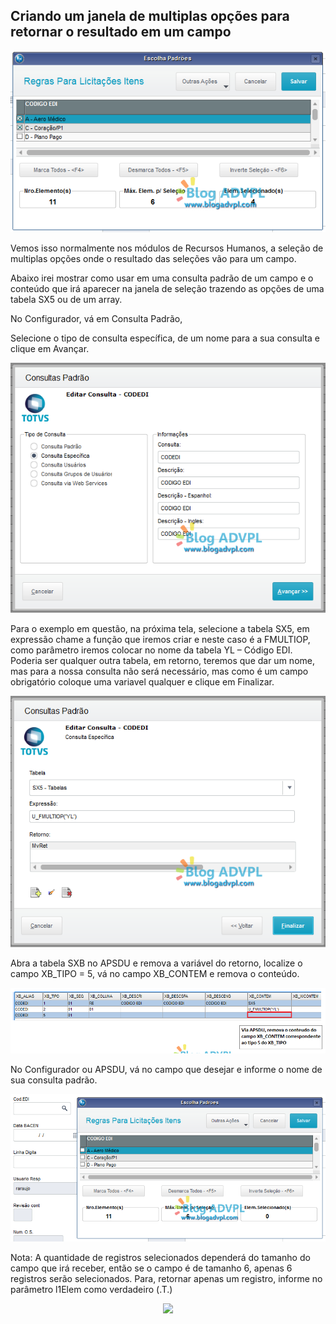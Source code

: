 ## Criando um janela de multiplas opções para retornar o resultado em um campo
<p><img src="/resources/multtela005.png"></p>

Vemos isso normalmente nos módulos de Recursos Humanos, a seleção de multiplas opções onde o resultado das seleções vão para um campo.

Abaixo irei mostrar como usar em uma consulta padrão de um campo e o conteúdo que irá aparecer na janela de seleção trazendo as opções de uma tabela SX5 ou de um array.

No Configurador, vá em Consulta Padrão,

Selecione o tipo de consulta específica, de um nome para a sua consulta e clique em Avançar.

<p><img src="/resources/multtela001.png"></p>

Para o exemplo em questão, na próxima tela, selecione a tabela SX5, em expressão chame a função que iremos criar e neste caso é a FMULTIOP, como parâmetro iremos colocar no nome da tabela YL – Código EDI. Poderia ser qualquer outra tabela, em retorno, teremos que dar um nome, mas para a nossa consulta não será necessário, mas como é um campo obrigatório coloque uma variavel qualquer e clique em Finalizar.

<p><img src="/resources/multtela002.png"></p>

Abra a tabela SXB no APSDU e remova a variável do retorno, localize o campo XB_TIPO = 5, vá no campo XB_CONTEM  e remova o conteúdo.

<p><img src="/resources/multtela003.png"></p>

No Configurador ou APSDU, vá no campo que desejar e informe o nome de sua consulta padrão.

<p><img src="/resources/multtela004.png"></p>

Nota: A quantidade de registros selecionados dependerá do tamanho do campo que irá receber, então se o campo é de tamanho 6, apenas 6 registros serão selecionados.
Para, retornar apenas um registro, informe no parâmetro l1Elem como verdadeiro (.T.)

<center><p><a href="https://dayz-servers.org/server/170059/"><img src="https://dayz-servers.org/server/170059/banners/leaderboard-1.png" border="0" class="img-fluid"></a></p></center>
